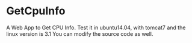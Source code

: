 # GetCpuInfo
A Web App to Get CPU Info.
Test it in ubuntu14.04, with tomcat7 and the linux version is 3.1
You can modify the source code as well.

